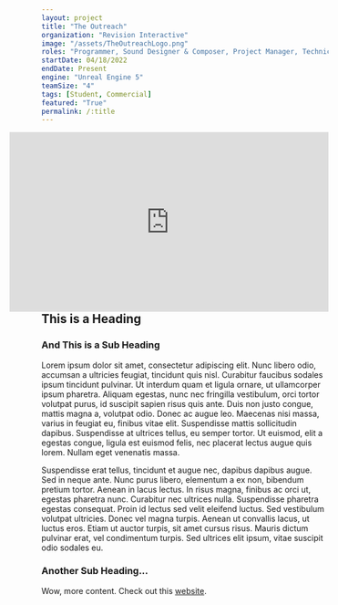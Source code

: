 ```yaml
---
layout: project
title: "The Outreach"
organization: "Revision Interactive" 
image: "/assets/TheOutreachLogo.png"
roles: "Programmer, Sound Designer & Composer, Project Manager, Technical & Environment Artist"
startDate: 04/18/2022
endDate: Present
engine: "Unreal Engine 5"
teamSize: "4"
tags: [Student, Commercial]
featured: "True"
permalink: /:title
---
```


<iframe style="float: right; margin-left: 50px;" width="560" height="315" src="https://www.youtube.com/embed/dQw4w9WgXcQ?autoplay=1&mute=1" title="YouTube video player" frameborder="0" allow="accelerometer; autoplay; clipboard-write; encrypted-media; gyroscope; picture-in-picture; web-share" allowfullscreen></iframe>

<h2>This is a Heading</h2>

<h3>And This is a Sub Heading</h3>
Lorem ipsum dolor sit amet, consectetur adipiscing elit. Nunc libero odio, accumsan a ultricies feugiat, tincidunt quis nisl. Curabitur faucibus sodales ipsum tincidunt pulvinar. Ut interdum quam et ligula ornare, ut ullamcorper ipsum pharetra. Aliquam egestas, nunc nec fringilla vestibulum, orci tortor volutpat purus, id suscipit sapien risus quis ante. Duis non justo congue, mattis magna a, volutpat odio. Donec ac augue leo. Maecenas nisi massa, varius in feugiat eu, finibus vitae elit. Suspendisse mattis sollicitudin dapibus. Suspendisse at ultrices tellus, eu semper tortor. Ut euismod, elit a egestas congue, ligula est euismod felis, nec placerat lectus augue quis lorem. Nullam eget venenatis massa.

Suspendisse erat tellus, tincidunt et augue nec, dapibus dapibus augue. Sed in neque ante. Nunc purus libero, elementum a ex non, bibendum pretium tortor. Aenean in lacus lectus. In risus magna, finibus ac orci ut, egestas pharetra nunc. Curabitur nec ultrices nulla. Suspendisse pharetra egestas consequat. Proin id lectus sed velit eleifend luctus. Sed vestibulum volutpat ultricies. Donec vel magna turpis. Aenean ut convallis lacus, ut luctus eros. Etiam ut auctor turpis, sit amet cursus risus. Mauris dictum pulvinar erat, vel condimentum turpis. Sed ultrices elit ipsum, vitae suscipit odio sodales eu.
<h3>Another Sub Heading...</h3>
Wow, more content. Check out this <a href="https://www.google.com/">website</a>.
 
